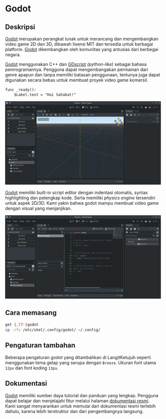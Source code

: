 # Godot

## Deskripsi

[Godot] merupakan perangkat lunak untuk merancang dan mengembangkan video game 2D dan 3D, dibawah lisensi MIT dan tersedia untuk berbagai platform. [Godot] dikembangkan oleh komunitas yang antusias dari berbegai negara.

[Godot] menggunakan C++ dan [GDscript] _(python-like)_ sebagai bahasa pemrogramannya. Pengguna dapat mengembangakan permainan dari genre apapun dan tanpa memiliki batasan penggunaan, tentunya juga dapat digunakan secara bebas untuk membuat proyek video game komersil.

```
func _ready():
    $Label.text = "Hai Sahabat!"
```

![Godot Game Engine LangitKetujuh OS](../../media/image/godot-langitketujuh-id-1.webp)

[Godot] memiliki built-in script editor dengan indentasi otomatis, syntax highlighting dan pelengkap kode. Serta memiliki _physics engine_ tersendiri untuk aspek 2D/3D. Kami yakin bahwa godot mampu membuat video game dengan visual yang menjanjikan.

![Godot Game Engine LangitKetujuh OS](../../media/image/godot-langitketujuh-id-2.webp)

## Cara memasang

```sh
get {,l7-}godot
cp -rfv /etc/skel/.config/godot/ ~/.config/
```

## Pengaturan tambahan

Beberapa pengaturan godot yang ditambahkan di LangitKetujuh  seperti menggunakan tema gelap  yang serupa dengan `Breeze`. Ukuran font utama `12px` dan font koding `13px`.

## Dokumentasi

[Godot] memiliki sumber daya tutorial dan panduan yang lengkap. Pengguna dapat belajar dan menjelajahi fitur melalui halaman [dokumentasi resmi](https://docs.godotengine.org/). Kami sangat menyarankan untuk memulai dari dokumentasi resmi terlebih dahulu, karena lebih terstruktur dan dari pengembangnya langsung.

[Godot]:https://godotengine.org
[GDscript]:https://gdscript.com/
